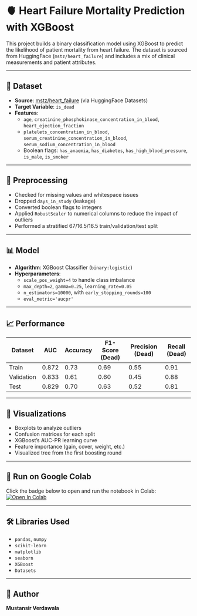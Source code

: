 # 🫀 Heart Failure Mortality Prediction with XGBoost

This project builds a binary classification model using XGBoost to predict the likelihood of patient mortality from heart failure. The dataset is sourced from HuggingFace (`mstz/heart_failure`) and includes a mix of clinical measurements and patient attributes.

---

## 📁 Dataset

- **Source**: [mstz/heart_failure](https://huggingface.co/datasets/mstz/heart_failure) (via HuggingFace Datasets)
- **Target Variable**: `is_dead`
- **Features**:
  - `age`, `creatinine_phosphokinase_concentration_in_blood`, `heart_ejection_fraction`
  - `platelets_concentration_in_blood`, `serum_creatinine_concentration_in_blood`, `serum_sodium_concentration_in_blood`
  - Boolean flags: `has_anaemia`, `has_diabetes`, `has_high_blood_pressure`, `is_male`, `is_smoker`

---

## 🧼 Preprocessing

- Checked for missing values and whitespace issues
- Dropped `days_in_study` (leakage)
- Converted boolean flags to integers
- Applied `RobustScaler` to numerical columns to reduce the impact of outliers
- Performed a stratified 67/16.5/16.5 train/validation/test split

---

## 📊 Model

- **Algorithm**: XGBoost Classifier (`binary:logistic`)
- **Hyperparameters**:
  - `scale_pos_weight=4` to handle class imbalance
  - `max_depth=2`, `gamma=0.25`, `learning_rate=0.05`
  - `n_estimators=10000`, with `early_stopping_rounds=100`
  - `eval_metric='aucpr'`

---

## 📈 Performance

| Dataset    | AUC   | Accuracy | F1-Score (Dead) | Precision (Dead) | Recall (Dead) |
|------------|-------|----------|------------------|-------------------|----------------|
| Train      | 0.872 | 0.73     | 0.69             | 0.55              | 0.91           |
| Validation | 0.833 | 0.61     | 0.60             | 0.45              | 0.88           |
| Test       | 0.829 | 0.70     | 0.63             | 0.52              | 0.81           |

---

## 📌 Visualizations

- Boxplots to analyze outliers
- Confusion matrices for each split
- XGBoost’s AUC-PR learning curve
- Feature importance (gain, cover, weight, etc.)
- Visualized tree from the first boosting round

---

## 🚀 Run on Google Colab
Click the badge below to open and run the notebook in Colab:  
[![Open In Colab](https://colab.research.google.com/assets/colab-badge.svg)](https://colab.research.google.com/drive/1s3WyCJgwFFe2Ge4Cq_aiPLmGUBwZeOLB?usp=drive_open#scrollTo=cuI9DfK_79k2)

---

## 🛠️ Libraries Used
- `pandas`, `numpy`
- `scikit-learn`
- `matplotlib`
- `seaborn`
- `XGBoost`
- `Datasets`

---

## 📎 Author
**Mustansir Verdawala**  

